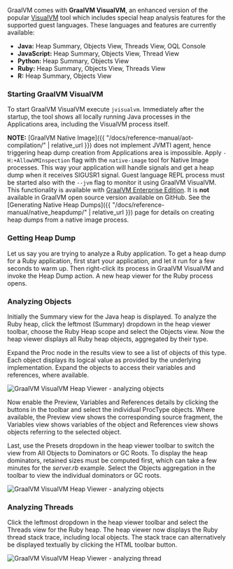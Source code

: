 GraalVM comes with **GraalVM VisualVM**, an enhanced version of the popular
[VisualVM](https://visualvm.github.io) tool which includes special heap analysis
features for the supported guest languages. These languages and features are
currently available:

 - __Java:__ Heap Summary, Objects View, Threads View, OQL Console
 - __JavaScript:__ Heap Summary, Objects View, Thread View
 - __Python:__ Heap Summary, Objects View
 - __Ruby:__ Heap Summary, Objects View, Threads View
 - __R:__ Heap Summary, Objects View

### Starting GraalVM VisualVM
To start GraalVM VisualVM execute `jvisualvm`. Immediately after the startup, the tool shows all locally running Java processes in the Applications area, including the VisualVM process itself.

__NOTE:__ [GraalVM Native Image]({{ "/docs/reference-manual/aot-compilation/" | relative_url }}) does not implement JVMTI agent, hence triggering heap dump creation from Applications area is impossible. Apply `-H:+AllowVMInspection` flag with the `native-image` tool for Native Image processes. This way your application will handle signals and get a heap dump when it receives SIGUSR1 signal. Guest language REPL process must be started also with the `--jvm` flag to monitor it using GraalVM VisualVM. This functionality is available with [GraalVM Enterprise Edition](http://www.oracle.com/technetwork/oracle-labs/program-languages/downloads/index.html). It is **not** available in GraalVM open source version available on GitHub. See the [Generating Native Heap Dumps]({{ "/docs/reference-manual/native_heapdump/" | relative_url }}) page for details on creating heap dumps from a native image process.

### Getting Heap Dump
Let us say you are trying to analyze a Ruby application. To get a heap dump for
a Ruby application, first start your application, and let it run for a few
seconds to warm up. Then right-click its process in GraalVM VisualVM and invoke
the Heap Dump action. A new heap viewer for the Ruby process opens.

### Analyzing Objects
Initially the Summary view for the Java heap is displayed. To analyze the Ruby heap, click the leftmost (Summary) dropdown in the heap viewer toolbar, choose the Ruby Heap scope and select the Objects view. Now the heap viewer displays all Ruby heap objects, aggregated by their type.

Expand the Proc node in the results view to see a list of objects of this type. Each object displays its logical value as provided by the underlying implementation. Expand the objects to access their variables and references, where available.

![](/docs/img/HeapViewer_objects.png "GraalVM VisualVM Heap Viewer - analyzing objects")

Now enable the Preview, Variables and References details by clicking the buttons in the toolbar and select the individual ProcType objects. Where available, the Preview view shows the corresponding source fragment, the Variables view shows variables of the object and References view shows objects referring to the selected object.

Last, use the Presets dropdown in the heap viewer toolbar to switch the view from All Objects to Dominators or GC Roots. To display the heap dominators, retained sizes must be computed first, which can take a few minutes for the _server.rb_ example. Select the Objects aggregation in the toolbar to view the individual dominators or GC roots.

![](/docs/img/HeapViewer_objects_dominators.png "GraalVM VisualVM Heap Viewer - analyzing objects")

### Analyzing Threads
Click the leftmost dropdown in the heap viewer toolbar and select the Threads view for the Ruby heap. The heap viewer now displays the Ruby thread stack trace, including local objects. The stack trace can alternatively be displayed textually by clicking the HTML toolbar button.

![](/docs/img/HeapViewer_thread.png "GraalVM VisualVM Heap Viewer - analyzing thread")
